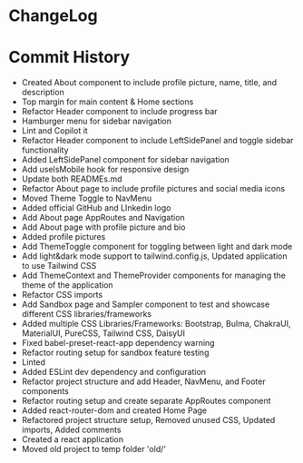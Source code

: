 # ChangeLog

# Commit History

- Created About component to include profile picture, name, title, and description
- Top margin for main content & Home sections
- Refactor Header component to include progress bar
- Hamburger menu for sidebar navigation
- Lint and Copilot it
- Refactor Header component to include LeftSidePanel and toggle sidebar functionality
- Added LeftSidePanel component for sidebar navigation
- Add useIsMobile hook for responsive design
- Update both READMEs.md
- Refactor About page to include profile pictures and social media icons
- Moved Theme Toggle to NavMenu
- Added official GitHub and LInkedin logo
- Add About page AppRoutes and Navigation
- Add About page with profile picture and bio
- Added profile pictures
- Add ThemeToggle component for toggling between light and dark mode
- Add light&dark mode support to tailwind.config.js, Updated application to use Tailwind CSS
- Add ThemeContext and ThemeProvider components for managing the theme of the application
- Refactor CSS imports
- Add Sandbox page and Sampler component to test and showcase different CSS libraries/frameworks
- Added multiple CSS Libraries/Frameworks: Bootstrap, Bulma, ChakraUI, MaterialUI, PureCSS, Tailwind CSS, DaisyUI
- Fixed babel-preset-react-app dependency warning
- Refactor routing setup for sandbox feature testing
- Linted
- Added ESLint dev dependency and configuration
- Refactor project structure and add Header, NavMenu, and Footer components
- Refactor routing setup and create separate AppRoutes component
- Added react-router-dom and created Home Page
- Refactored project structure setup, Removed unused CSS, Updated imports, Added comments
- Created a react application
- Moved old project to temp folder 'old/'
